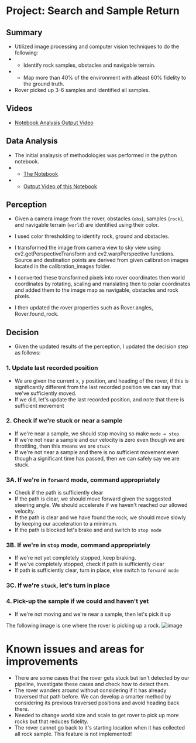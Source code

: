# Project: Search and Sample Return

## Summary
- Utilized image processing and computer vision techniques to do the following:
- - Identify rock samples, obstacles and navigable terrain.
- - Map more than 40% of the environment with atleast 60% fidelity to the ground truth.
- Rover picked up 3-6 samples and identified all samples.

## Videos
- [Notebook Analysis Output Video](https://github.com/rohitsub11/RoboND-Rover-Project/tree/master/output/test_mapping.mp4)

## Data Analysis
- The initial analaysis of methodologies was performed in the python notebook.
- - [The Notebook](https://github.com/rohitsub11/RoboND-Rover-Project/blob/master/code/Rover_Project_Test_Notebook.ipynb)
- - [Output Video of this Notebook](https://github.com/rohitsub11/RoboND-Rover-Project/tree/master/output/test_mapping.mp4)

## Perception
- Given a camera image from the rover, obstacles (`obs`), samples (`rock`), and navigable terrain (`world`) are identified using their color.

- I used color thresholding to identify rock, ground and obstacles.
- I transformed the image from camera view to sky view using cv2.getPerspectiveTransform and cv2.warpPerspective functions. Source and destination points are derived from given calibration images located in the calibration_images folder.
- I converted these transformed pixels into rover coordinates then world coordinates by rotating, scaling and rranslating then to polar coordinates and added them to the image map as navigable, obstacles and rock pixels.
- I then updated the rover properties such as Rover.angles, Rover.found_rock.

## Decision
- Given the updated results of the perception, I updated the decision step as follows:
### 1. Update last recorded position
- We are given the current x, y position, and heading of the rover, if this is significantly different from the last recorded position we can say that we've sufficiently moved.
- If we did, let's update the last recorded position, and note that there is sufficient movement

### 2. Check if we're stuck or near a sample
- If we're near a sample, we should stop moving so make `mode = stop`
- If we're not near a sample and our velocity is zero even though we are throttling, then this means we are `stuck`
- If we're not near a sample and there is no sufficient movement even though a significant time has passed, then we can safely say we are stuck.

### 3A. If we're in `forward` mode, command appropriately
- Check if the path is sufficiently clear
- If the path is clear, we should move forward given the suggested steering angle. We should accelerate if we haven't reached our allowed velocity.
- If the path is clear and we have found the rock, we should move slowly by keeping our acceleration to a minimum.
- If the path is blocked let's brake and and switch to `stop mode`

### 3B. If we're in `stop` mode, command appropriately
- If we're not yet completely stopped, keep braking.
- If we've completely stopped, check if path is sufficiently clear
- If path is sufficiently clear, turn in place, else switch to `forward mode`

### 3C. If we're `stuck`, let's turn in place

### 4. Pick-up the sample if we could and haven't yet
- If we're not moving and we're near a sample, then let's pick it up

The following image is one where the rover is picking up a rock.
![image](output/Pickup_object.png)

# Known issues and areas for improvements
- There are some cases that the rover gets stuck but isn't detected by our pipeline, investigate these cases and check how to detect them.
- The rover wanders around without considering if it has already traversed that path before. We can develop a smarter method by considering its previous traversed positions and avoid heading back there.
- Needed to change world size and scale to get rover to pick up more rocks but that reduces fidelity.
- The rover cannot go back to it's starting location when it has collected all rock sample. This feature is not implemented!
